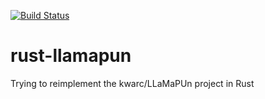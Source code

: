 [![Build Status](https://secure.travis-ci.org/jfschaefer/rust-llamapun.png?branch=master)](http://travis-ci.org/jfschaefer/rust-llamapun)

# rust-llamapun
Trying to reimplement the kwarc/LLaMaPUn project in Rust
